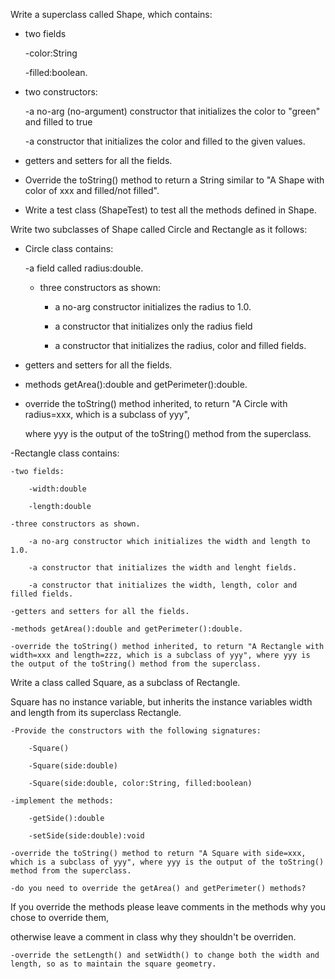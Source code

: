 Write a superclass called Shape, which contains:

 - two fields 

     -color:String 

     -filled:boolean.

 - two constructors: 

    -a no-arg (no-argument) constructor that initializes the color to "green" and filled to true

    -a constructor that initializes the color and filled to the given values.

 - getters and setters for all the fields.

 - Override the toString() method to return a String similar to "A Shape with color of xxx and filled/not filled".

- Write a test class (ShapeTest) to test all the methods defined in Shape.



Write two subclasses of Shape called Circle and Rectangle as it follows:

 - Circle class contains:

    -a field called radius:double.

    - three constructors as shown:

        - a no-arg constructor initializes the radius to 1.0.

        - a constructor that initializes only the radius field

        - a constructor that initializes the radius, color and filled fields.

 - getters and setters for all the fields.

 - methods getArea():double and getPerimeter():double.

 - override the toString() method inherited, to return "A Circle with radius=xxx, which is a subclass of yyy", 

    where yyy is the output of the toString() method from the superclass.

 -Rectangle class contains:

    -two fields:

        -width:double 

        -length:double

    -three constructors as shown. 

        -a no-arg constructor which initializes the width and length to 1.0.

        -a constructor that initializes the width and lenght fields.

        -a constructor that initializes the width, length, color and filled fields.

    -getters and setters for all the fields.

    -methods getArea():double and getPerimeter():double.

    -override the toString() method inherited, to return "A Rectangle with width=xxx and length=zzz, which is a subclass of yyy", where yyy is the output of the toString() method from the superclass.



Write a class called Square, as a subclass of Rectangle.

Square has no instance variable, but inherits the instance variables width and length from its superclass Rectangle.

    -Provide the constructors with the following signatures:

        -Square()

        -Square(side:double)

        -Square(side:double, color:String, filled:boolean)

    -implement the methods: 

        -getSide():double

        -setSide(side:double):void

    -override the toString() method to return "A Square with side=xxx, which is a subclass of yyy", where yyy is the output of the toString() method from the superclass.

    -do you need to override the getArea() and getPerimeter() methods? 

If you override the methods please leave comments in the methods why you chose to override them,

otherwise leave a comment in class why they shouldn't be overriden.

    -override the setLength() and setWidth() to change both the width and length, so as to maintain the square geometry.

